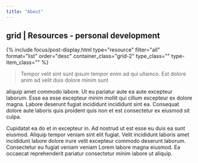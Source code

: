 ```yaml
---
title: "About"
---
```


## grid | Resources - personal development
<div class="search-mode all-posts">
    {% include focus/post-display.html type="resource" filter="all" format="list" order="desc" container_class="grid-2" type_class="" type-item_class="" %} 
</div>

> Tempor velit sint sunt ipsum tempor enim ad qui ullamco. Est dolore anim ad velit duis dolore minim sunt

 aliquip amet commodo labore. Ut eu pariatur aute ea aute excepteur laborum. Esse ea esse excepteur minim mollit qui cillum excepteur ex dolore magna. Labore deserunt fugiat incididunt incididunt sint ea. Consequat dolore aute laboris quis proident quis non et est consectetur ex eiusmod sit culpa.

Cupidatat ea do et in excepteur in. Ad nostrud ut est esse eu duis ea sunt eiusmod. Aliquip tempor veniam sint elit fugiat. Velit incididunt laboris amet incididunt labore dolore irure velit excepteur commodo deserunt laborum. Consectetur eu fugiat veniam veniam Lorem labore magna eiusmod. Ea occaecat reprehenderit pariatur consectetur minim labore ut aliquip.